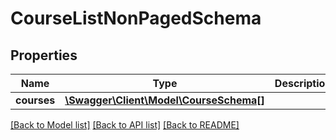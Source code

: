 # CourseListNonPagedSchema

## Properties
Name | Type | Description | Notes
------------ | ------------- | ------------- | -------------
**courses** | [**\Swagger\Client\Model\CourseSchema[]**](CourseSchema.md) |  | [optional] 

[[Back to Model list]](../../README.md#documentation-for-models) [[Back to API list]](../../README.md#documentation-for-api-endpoints) [[Back to README]](../../README.md)

